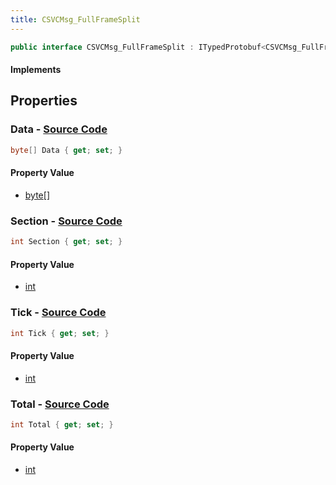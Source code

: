 ```yaml
---
title: CSVCMsg_FullFrameSplit
---
```


```csharp
public interface CSVCMsg_FullFrameSplit : ITypedProtobuf<CSVCMsg_FullFrameSplit>, INativeHandle, INetMessage<CSVCMsg_FullFrameSplit>, IDisposable
```

#### Implements

## Properties

### **Data** - [Source Code](https://github.com/swiftly-solution/swiftlys2/blob/main/managed/src/SwiftlyS2.Generated/Protobufs/Interfaces/CSVCMsg_FullFrameSplit.cs#L27)

```csharp
byte[] Data { get; set; }
```

#### Property Value

- [byte](https://learn.microsoft.com/dotnet/api/system.byte)[]

### **Section** - [Source Code](https://github.com/swiftly-solution/swiftlys2/blob/main/managed/src/SwiftlyS2.Generated/Protobufs/Interfaces/CSVCMsg_FullFrameSplit.cs#L21)

```csharp
int Section { get; set; }
```

#### Property Value

- [int](https://learn.microsoft.com/dotnet/api/system.int32)

### **Tick** - [Source Code](https://github.com/swiftly-solution/swiftlys2/blob/main/managed/src/SwiftlyS2.Generated/Protobufs/Interfaces/CSVCMsg_FullFrameSplit.cs#L18)

```csharp
int Tick { get; set; }
```

#### Property Value

- [int](https://learn.microsoft.com/dotnet/api/system.int32)

### **Total** - [Source Code](https://github.com/swiftly-solution/swiftlys2/blob/main/managed/src/SwiftlyS2.Generated/Protobufs/Interfaces/CSVCMsg_FullFrameSplit.cs#L24)

```csharp
int Total { get; set; }
```

#### Property Value

- [int](https://learn.microsoft.com/dotnet/api/system.int32)

